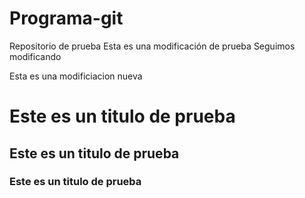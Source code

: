 # Programa-git
Repositorio de prueba
Esta es una modificación de prueba
Seguimos modificando
<p>Esta es una modificiacion nueva</p>
<h1>Este es un titulo de prueba</h1> 
<h2>Este es un titulo de prueba</h2>
<h3>Este es un titulo de prueba</h3> 